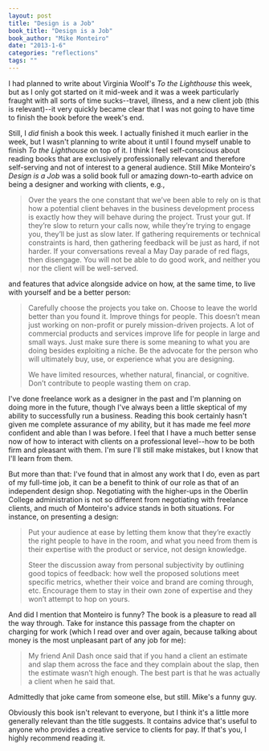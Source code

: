 ```yaml
---
layout: post
title: "Design is a Job"
book_title: "Design is a Job"
book_author: "Mike Monteiro"
date: "2013-1-6"
categories: "reflections"
tags: ""
---
```


I had planned to write about Virginia Woolf's *To the Lighthouse* this week, but as I only got started on it mid-week and it was a week particularly fraught with all sorts of time sucks--travel, illness, and a new client job (this is relevant)--it very quickly became clear that I was not going to have time to finish the book before the week's end.

Still, I *did* finish a book this week. I actually finished it much earlier in the week, but I wasn't planning to write about it until I found myself unable to finish *To the Lighthouse* on top of it. I think I feel self-conscious about reading books that are exclusively professionally relevant and therefore self-serving and not of interest to a general audience. Still Mike Monteiro's *Design is a Job* was a solid book full or amazing down-to-earth advice on being a designer and working with clients, e.g.,

> Over the years the one constant that we’ve been able to rely on is that how a potential client behaves in the business development process is exactly how they will behave during the project. Trust your gut. If they’re slow to return your calls now, while they’re trying to engage you, they’ll be just as slow later. If gathering requirements or technical constraints is hard, then gathering feedback will be just as hard, if not harder. If your conversations reveal a May Day parade of red flags, then disengage. You will not be able to do good work, and neither you nor the client will be well-served.

and features that advice alongside advice on how, at the same time, to live with yourself and be a better person:

> Carefully choose the projects you take on. Choose to leave the world better than you found it. Improve things for people. This doesn’t mean just working on non-profit or purely mission-driven projects. A lot of commercial products and services improve life for people in large and small ways. Just make sure there is some meaning to what you are doing besides exploiting a niche. Be the advocate for the person who will ultimately buy, use, or experience what you are designing.
> 
> We have limited resources, whether natural, financial, or cognitive. Don’t contribute to people wasting them on crap.

I've done freelance work as a designer in the past and I'm planning on doing more in the future, though I've always been a little skeptical of my ability to successfully run a business. Reading this book certainly hasn't given me complete assurance of my ability, but it has made me feel *more* confident and able than I was before. I feel that I have a much better sense now of how to interact with clients on a professional level--how to be both firm and pleasant with them. I'm sure I'll still make mistakes, but I know that I'll learn from them.

But more than that: I've found that in almost any work that I do, even as part of my full-time job, it can be a benefit to think of our role as that of an independent design shop. Negotiating with the higher-ups in the Oberlin College administration is not so different from negotiating with freelance clients, and much of Monteiro's advice stands in both situations. For instance, on presenting a design:

> Put your audience at ease by letting them know that they’re exactly the right people to have in the room, and what you need from them is their expertise with the product or service, not design knowledge.
>
> Steer the discussion away from personal subjectivity by outlining good topics of feedback: how well the proposed solutions meet specific metrics, whether their voice and brand are coming through, etc. Encourage them to stay in their own zone of expertise and they won’t attempt to hop on yours.

And did I mention that Monteiro is funny? The book is a pleasure to read all the way through. Take for instance this passage from the chapter on charging for work (which I read over and over again, because talking about money is the most unpleasant part of any job for me):

> My friend Anil Dash once said that if you hand a client an estimate and slap them across the face and they complain about the slap, then the estimate wasn’t high enough. The best part is that he was actually a client when he said that.

Admittedly that joke came from someone else, but still. Mike's a funny guy.

Obviously this book isn't relevant to everyone, but I think it's a little more generally relevant than the title suggests. It contains advice that's useful to anyone who provides a creative service to clients for pay. If that's you, I highly recommend reading it.